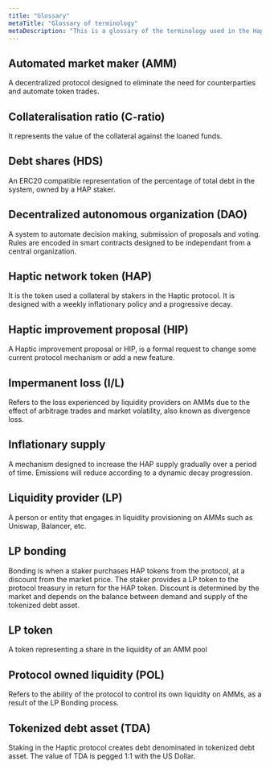 ```yaml
---
title: "Glossary"
metaTitle: "Glossary of terminology"
metaDescription: "This is a glossary of the terminology used in the Haptic protocol."
---
```


## Automated market maker (AMM)

A decentralized protocol designed to eliminate the need for counterparties and automate token trades.

## Collateralisation ratio (C-ratio)

It represents the value of the collateral against the loaned funds.

## Debt shares (HDS)

An ERC20 compatible representation of the percentage of total debt in the system, owned by a HAP staker. 

## Decentralized autonomous organization (DAO)

A system to automate decision making, submission of proposals and voting. Rules are encoded in smart contracts designed to be independant from a central organization.

## Haptic network token (HAP)

It is the token used a collateral by stakers in the Haptic protocol. It is designed with a weekly inflationary policy and a progressive decay.

## Haptic improvement proposal (HIP)
A Haptic improvement proposal or HIP, is a formal request to change some current protocol mechanism or add a new feature.

## Impermanent loss (I/L)

Refers to the loss experienced by liquidity providers on AMMs due to the effect of arbitrage trades and market volatility, also known as divergence loss.

## Inflationary supply

A mechanism designed to increase the HAP supply gradually over a period of time. Emissions will reduce according to a dynamic decay progression.

## Liquidity provider (LP)

A person or entity that engages in liquidity provisioning on AMMs such as Uniswap, Balancer, etc.

## LP bonding

Bonding is when a staker purchases HAP tokens from the protocol, at a discount from the market price. The staker provides a LP token to the protocol treasury in return for the HAP token. Discount is determined by the market and depends on the balance between demand and supply of the tokenized debt asset.  

## LP token

A token representing a share in the liquidity of an AMM pool

## Protocol owned liquidity (POL)

Refers to the ability of the protocol to control its own liquidity on AMMs, as a result of the LP Bonding process.

## Tokenized debt asset (TDA)

Staking in the Haptic protocol creates debt denominated in tokenized debt asset. The value of TDA is pegged 1:1 with the US Dollar.